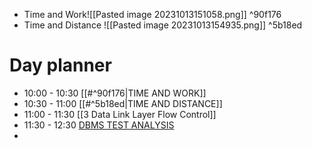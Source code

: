 - Time and Work![[Pasted image 20231013151058.png]] ^90f176
- Time and Distance ![[Pasted image 20231013154935.png]] ^5b18ed
# Day planner

- 10:00 - 10:30 [[#^90f176|TIME AND WORK]]
- 10:30 - 11:00 [[#^5b18ed|TIME AND DISTANCE]]
- 11:00 - 11:30 [[3 Data Link Layer Flow Control]]
- 11:30 - 12:30 [DBMS TEST ANALYSIS](https://uxkhzfstdjcborfuyyknhkhbyfnskrywvveioufkbjkupomnptjwvhbavkysuhi.vercel.app/solution.html?testId=631efedfa733d3d3b8fe44e3&test_id=24)
- 
